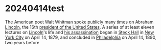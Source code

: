 # 20240414test

[The American poet Walt Whitman spoke publicly many times on Abraham Lincoln](https://en.wikipedia.org/wiki/Walt\_Whitman's\_lectures\_on\_Abraham\_Lincoln), the 16th [president of the United States](https://en.wikipedia.org/wiki/President\_of\_the\_United\_States). A series of at least eleven lectures on [Lincoln](https://en.wikipedia.org/wiki/Abraham\_Lincoln)'s life and [his assassination](https://en.wikipedia.org/wiki/Assassination\_of\_Abraham\_Lincoln) began in [Steck Hall](https://en.wikipedia.org/wiki/Steck\_\(piano\)#Steck\_Hall) in [New York City](https://en.wikipedia.org/wiki/New\_York\_City) on April 14, 1879, and concluded in [Philadelphia](https://en.wikipedia.org/wiki/Philadelphia) on April 14, 1890, two years before
